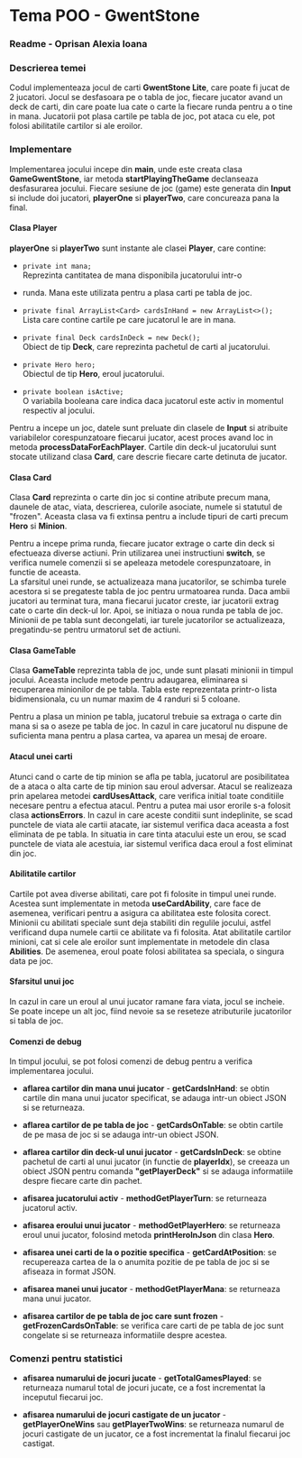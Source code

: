 # Tema POO - GwentStone
### Readme - Oprisan Alexia Ioana

### Descrierea temei
Codul implementeaza jocul de carti **GwentStone Lite**, care poate 
fi jucat de 2 jucatori. Jocul se desfasoara pe o tabla de joc, 
fiecare jucator avand un deck de carti, din care poate lua cate o 
carte la fiecare runda pentru a o tine in mana. Jucatorii pot plasa
cartile pe tabla de joc, pot ataca cu ele, pot folosi abilitatile 
cartilor si ale eroilor.

### Implementare
Implementarea jocului incepe din **main**, unde este creata 
clasa **GameGwentStone**, iar metoda **startPlayingTheGame** 
declanseaza desfasurarea jocului. Fiecare sesiune de joc (game) 
este generata din **Input** si include doi jucatori, **playerOne** 
si **playerTwo**, care concureaza pana la final.

#### Clasa Player
**playerOne** si **playerTwo** sunt instante ale clasei **Player**, 
care contine:

- `private int mana;`  
  Reprezinta cantitatea de mana disponibila jucatorului intr-o 
- runda. Mana este utilizata
  pentru a plasa carti pe tabla de joc.

- `private final ArrayList<Card> cardsInHand = new ArrayList<>();`  
  Lista care contine cartile pe care jucatorul le are in mana.

- `private final Deck cardsInDeck = new Deck();`  
  Obiect de tip **Deck**, care reprezinta pachetul de carti 
al jucatorului.

- `private Hero hero;`  
  Obiectul de tip **Hero**, eroul jucatorului.

- `private boolean isActive;`  
  O variabila booleana care indica daca jucatorul este activ 
in momentul respectiv al jocului.

Pentru a incepe un joc, datele sunt preluate din clasele de 
**Input** si atribuite variabilelor corespunzatoare fiecarui 
jucator, acest proces avand loc in metoda **processDataForEachPlayer**. 
Cartile din deck-ul jucatorului sunt stocate utilizand clasa **Card**, 
care descrie fiecare carte detinuta de jucator.

#### Clasa Card
Clasa **Card** reprezinta o carte din joc si contine atribute 
precum mana, daunele de atac, viata, descrierea, culorile asociate,
numele si statutul de "frozen". Aceasta clasa va fi extinsa pentru 
a include tipuri de carti precum **Hero** si **Minion**.

Pentru a incepe prima runda, fiecare jucator extrage o carte din
deck si efectueaza diverse actiuni. Prin utilizarea unei 
instructiuni **switch**, se verifica numele comenzii si se 
apeleaza metodele corespunzatoare, in functie de aceasta.  
La sfarsitul unei runde, se actualizeaza mana jucatorilor, se 
schimba turele acestora si se pregateste tabla de joc pentru 
urmatoarea runda. Daca ambii jucatori au terminat tura, mana fiecarui
jucator creste, iar jucatorii extrag cate o carte din deck-ul lor. 
Apoi, se initiaza o noua runda pe tabla de joc. Minionii de pe 
tabla sunt decongelati, iar turele jucatorilor se actualizeaza,
pregatindu-se pentru urmatorul set de actiuni.

#### Clasa GameTable
Clasa **GameTable** reprezinta tabla de joc, unde sunt plasati 
minionii in timpul jocului. Aceasta include metode pentru 
adaugarea, eliminarea si recuperarea minionilor de pe tabla.
Tabla este reprezentata printr-o lista bidimensionala, cu 
un numar maxim de 4 randuri si 5 coloane.

Pentru a plasa un minion pe tabla, jucatorul trebuie sa extraga 
o carte din mana si sa o aseze pe tabla de joc. In cazul 
in care jucatorul nu dispune de suficienta mana pentru a 
plasa cartea, va aparea un mesaj de eroare.

#### Atacul unei carti
Atunci cand o carte de tip minion se afla pe tabla, 
jucatorul are posibilitatea de a ataca o alta carte de tip 
minion sau eroul adversar. Atacul se realizeaza prin apelarea
metodei **cardUsesAttack**, care verifica initial toate 
conditiile necesare pentru a efectua atacul. Pentru a putea 
mai usor erorile s-a folosit clasa **actionsErrors**. In cazul 
in care aceste conditii sunt indeplinite, se scad punctele de
viata ale cartii atacate, iar sistemul verifica daca aceasta 
a fost eliminata de pe tabla. In situatia in care tinta atacului
este un erou, se scad punctele de viata ale acestuia, iar
sistemul verifica daca eroul a fost eliminat din joc.

#### Abilitatile cartilor
Cartile pot avea diverse abilitati, care pot fi folosite in 
timpul unei runde. Acestea sunt implementate in metoda 
**useCardAbility**, care face de asemenea, verificari pentru
a asigura ca abilitatea este folosita corect. Minionii 
cu abilitati speciale sunt deja stabiliti din regulile jocului, 
astfel verificand dupa numele cartii ce abilitate va fi folosita.
Atat abilitatile cartilor minioni, cat si cele ale eroilor 
sunt implementate in metodele din clasa **Abilities**. De 
asemenea, eroul poate folosi abilitatea sa speciala, o 
singura data pe joc.

#### Sfarsitul unui joc
In cazul in care un eroul al unui jucator ramane fara viata, 
jocul se incheie. Se poate incepe un alt joc, fiind nevoie sa
se reseteze atributurile jucatorilor si tabla de joc.

#### Comenzi de debug
In timpul jocului, se pot folosi comenzi de debug pentru a
verifica implementarea jocului.

- **aflarea cartilor din mana unui jucator** - **getCardsInHand**: 
se obtin cartile din mana unui jucator specificat, se 
adauga intr-un obiect JSON si se returneaza.

- **aflarea cartilor de pe tabla de joc** - **getCardsOnTable**: 
se obtin cartile de pe masa de joc si se adauga intr-un obiect JSON.

- **aflarea cartilor din deck-ul unui jucator** - 
**getCardsInDeck**: se obtine pachetul de carti al unui 
jucator (in functie de **playerIdx**), se creeaza un obiect
JSON pentru comanda **"getPlayerDeck"** si se adauga 
informatiile despre fiecare carte din pachet.

- **afisarea jucatorului activ** - **methodGetPlayerTurn**: se 
returneaza jucatorul activ.

- **afisarea eroului unui jucator** - **methodGetPlayerHero**:
se returneaza eroul unui jucator, folosind metoda 
**printHeroInJson** din clasa **Hero**.

- **afisarea unei carti de la o pozitie specifica** - 
**getCardAtPosition**: se recupereaza cartea de la o 
anumita pozitie de pe tabla de joc si se afiseaza in format JSON.

- **afisarea manei unui jucator** - **methodGetPlayerMana**: 
se returneaza mana unui jucator.

- **afisarea cartilor de pe tabla de joc care sunt frozen** - 
**getFrozenCardsOnTable**: se verifica care carti de pe tabla
de joc sunt congelate si se returneaza informatiile despre acestea.

### Comenzi pentru statistici

- **afisarea numarului de jocuri jucate** - 
**getTotalGamesPlayed**: se returneaza numarul 
total de jocuri jucate, ce a fost incrementat la 
inceputul fiecarui joc.

- **afisarea numarului de jocuri castigate de un 
jucator** - **getPlayerOneWins** sau **getPlayerTwoWins**:
se returneaza numarul de jocuri castigate de un jucator, 
ce a fost incrementat la finalul fiecarui joc castigat.  
